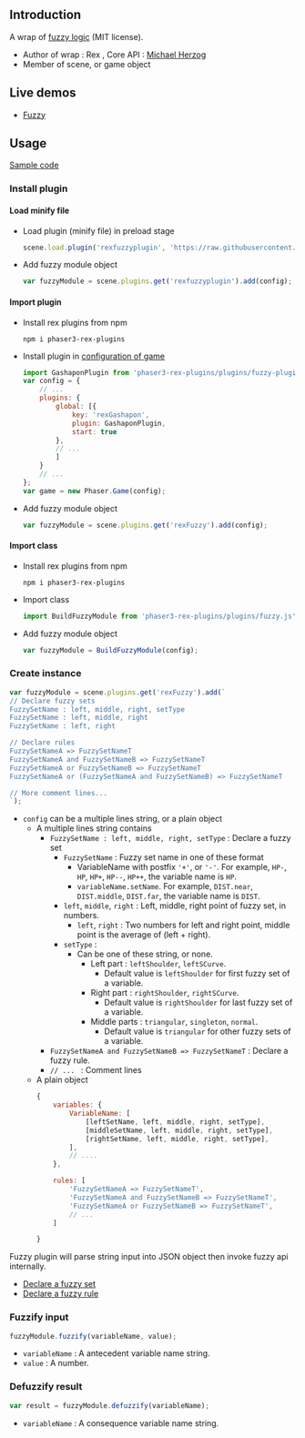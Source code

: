## Introduction

A wrap of [fuzzy logic](https://github.com/Mugen87/yuka/tree/master/src/fuzzy) (MIT license).

- Author of wrap : Rex , Core API : [Michael Herzog](https://github.com/Mugen87)
- Member of scene, or game object

## Live demos

- [Fuzzy](https://codepen.io/rexrainbow/pen/GRERQGG)

## Usage

[Sample code](https://github.com/rexrainbow/phaser3-rex-notes/tree/master/examples/fuzzy)

### Install plugin

#### Load minify file

- Load plugin (minify file) in preload stage
    ```javascript
    scene.load.plugin('rexfuzzyplugin', 'https://raw.githubusercontent.com/rexrainbow/phaser3-rex-notes/master/dist/rexfuzzyplugin.min.js', true);
    ```
- Add fuzzy module object
    ```javascript
    var fuzzyModule = scene.plugins.get('rexfuzzyplugin').add(config);
    ```

#### Import plugin

- Install rex plugins from npm
    ```
    npm i phaser3-rex-plugins
    ```
- Install plugin in [configuration of game](game.md#configuration)
    ```javascript
    import GashaponPlugin from 'phaser3-rex-plugins/plugins/fuzzy-plugin.js';
    var config = {
        // ...
        plugins: {
            global: [{
                key: 'rexGashapon',
                plugin: GashaponPlugin,
                start: true
            },
            // ...
            ]
        }
        // ...
    };
    var game = new Phaser.Game(config);
    ```
- Add fuzzy module object
    ```javascript
    var fuzzyModule = scene.plugins.get('rexFuzzy').add(config);
    ```

#### Import class

- Install rex plugins from npm
    ```
    npm i phaser3-rex-plugins
    ```
- Import class
    ```javascript
    import BuildFuzzyModule from 'phaser3-rex-plugins/plugins/fuzzy.js';
    ```
- Add fuzzy module object
    ```javascript
    var fuzzyModule = BuildFuzzyModule(config);
    ```

### Create instance

```javascript
var fuzzyModule = scene.plugins.get('rexFuzzy').add(`
// Declare fuzzy sets
FuzzySetName : left, middle, right, setType
FuzzySetName : left, middle, right
FuzzySetName : left, right

// Declare rules
FuzzySetNameA => FuzzySetNameT
FuzzySetNameA and FuzzySetNameB => FuzzySetNameT
FuzzySetNameA or FuzzySetNameB => FuzzySetNameT
FuzzySetNameA or (FuzzySetNameA and FuzzySetNameB) => FuzzySetNameT

// More comment lines...
`);
```

- `config` can be a multiple lines string, or a plain object
    - A multiple lines string contains
        - `FuzzySetName : left, middle, right, setType` : Declare a fuzzy set
            - `FuzzySetName` : Fuzzy set name in one of these format
                - VariableName with postfix `'+'`, or `'-'`. For example, `HP-`, `HP`, `HP+`, `HP--`, `HP++`, the variable name is `HP`.
                - `variableName.setName`. For example, `DIST.near`, `DIST.middle`, `DIST.far`, the variable name is `DIST`.
            - `left`, `middle`, `right` : Left, middle, right point of fuzzy set, in numbers.
                - `left`, `right` : Two numbers for left and right point, middle point is the average of (left + right).
            - `setType` : 
                - Can be one of these string, or none.
                    - Left part : `leftShoulder`, `leftSCurve`. 
                        - Default value is `leftShoulder` for first fuzzy set of a variable.
                    - Right part : `rightShoulder`, `rightSCurve`. 
                        - Default value is `rightShoulder` for last fuzzy set of a variable.
                    - Middle parts : `triangular`, `singleton`, `normal`. 
                        - Default value is `triangular` for other fuzzy sets of a variable.
        - `FuzzySetNameA and FuzzySetNameB => FuzzySetNameT` : Declare a fuzzy rule.
        - `// ... ` : Comment lines
    - A plain object
        ```javascript
        {
            variables: {
                VariableName: [
                    [leftSetName, left, middle, right, setType],
                    [middleSetName, left, middle, right, setType],
                    [rightSetName, left, middle, right, setType],
                ],
                // ....
            },

            rules: [
                'FuzzySetNameA => FuzzySetNameT',
                'FuzzySetNameA and FuzzySetNameB => FuzzySetNameT',
                'FuzzySetNameA or FuzzySetNameB => FuzzySetNameT',
                // ...
            ]

        }
        ```

Fuzzy plugin will parse string input into JSON object then invoke fuzzy api internally.

- [Declare a fuzzy set](https://github.com/Mugen87/yuka/blob/master/examples/fuzzy/src/Soldier.js#L131)
- [Declare a fuzzy rule](https://github.com/Mugen87/yuka/blob/master/examples/fuzzy/src/Soldier.js#L157)

### Fuzzify input

```javascript
fuzzyModule.fuzzify(variableName, value);
```

- `variableName` : A antecedent variable name string.
- `value` : A number.

### Defuzzify result

```javascript
var result = fuzzyModule.defuzzify(variableName);
```

- `variableName` : A consequence variable name string.